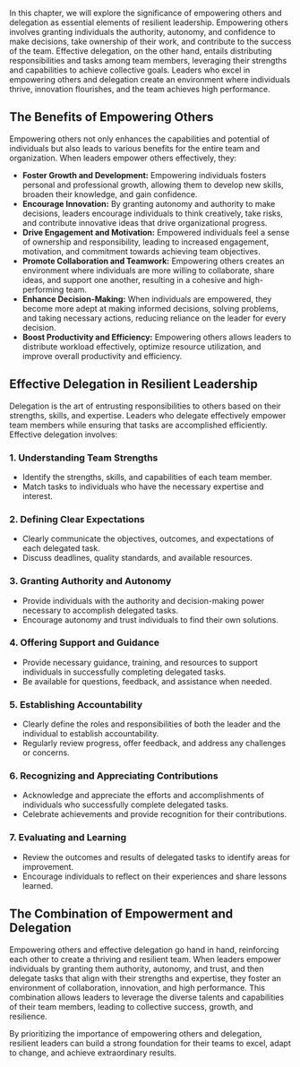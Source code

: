 
In this chapter, we will explore the significance of empowering others and delegation as essential elements of resilient leadership. Empowering others involves granting individuals the authority, autonomy, and confidence to make decisions, take ownership of their work, and contribute to the success of the team. Effective delegation, on the other hand, entails distributing responsibilities and tasks among team members, leveraging their strengths and capabilities to achieve collective goals. Leaders who excel in empowering others and delegation create an environment where individuals thrive, innovation flourishes, and the team achieves high performance.

**The Benefits of Empowering Others**
-------------------------------------

Empowering others not only enhances the capabilities and potential of individuals but also leads to various benefits for the entire team and organization. When leaders empower others effectively, they:

* **Foster Growth and Development:** Empowering individuals fosters personal and professional growth, allowing them to develop new skills, broaden their knowledge, and gain confidence.
* **Encourage Innovation:** By granting autonomy and authority to make decisions, leaders encourage individuals to think creatively, take risks, and contribute innovative ideas that drive organizational progress.
* **Drive Engagement and Motivation:** Empowered individuals feel a sense of ownership and responsibility, leading to increased engagement, motivation, and commitment towards achieving team objectives.
* **Promote Collaboration and Teamwork:** Empowering others creates an environment where individuals are more willing to collaborate, share ideas, and support one another, resulting in a cohesive and high-performing team.
* **Enhance Decision-Making:** When individuals are empowered, they become more adept at making informed decisions, solving problems, and taking necessary actions, reducing reliance on the leader for every decision.
* **Boost Productivity and Efficiency:** Empowering others allows leaders to distribute workload effectively, optimize resource utilization, and improve overall productivity and efficiency.

**Effective Delegation in Resilient Leadership**
------------------------------------------------

Delegation is the art of entrusting responsibilities to others based on their strengths, skills, and expertise. Leaders who delegate effectively empower team members while ensuring that tasks are accomplished efficiently. Effective delegation involves:

### 1. **Understanding Team Strengths**

* Identify the strengths, skills, and capabilities of each team member.
* Match tasks to individuals who have the necessary expertise and interest.

### 2. **Defining Clear Expectations**

* Clearly communicate the objectives, outcomes, and expectations of each delegated task.
* Discuss deadlines, quality standards, and available resources.

### 3. **Granting Authority and Autonomy**

* Provide individuals with the authority and decision-making power necessary to accomplish delegated tasks.
* Encourage autonomy and trust individuals to find their own solutions.

### 4. **Offering Support and Guidance**

* Provide necessary guidance, training, and resources to support individuals in successfully completing delegated tasks.
* Be available for questions, feedback, and assistance when needed.

### 5. **Establishing Accountability**

* Clearly define the roles and responsibilities of both the leader and the individual to establish accountability.
* Regularly review progress, offer feedback, and address any challenges or concerns.

### 6. **Recognizing and Appreciating Contributions**

* Acknowledge and appreciate the efforts and accomplishments of individuals who successfully complete delegated tasks.
* Celebrate achievements and provide recognition for their contributions.

### 7. **Evaluating and Learning**

* Review the outcomes and results of delegated tasks to identify areas for improvement.
* Encourage individuals to reflect on their experiences and share lessons learned.

**The Combination of Empowerment and Delegation**
-------------------------------------------------

Empowering others and effective delegation go hand in hand, reinforcing each other to create a thriving and resilient team. When leaders empower individuals by granting them authority, autonomy, and trust, and then delegate tasks that align with their strengths and expertise, they foster an environment of collaboration, innovation, and high performance. This combination allows leaders to leverage the diverse talents and capabilities of their team members, leading to collective success, growth, and resilience.

By prioritizing the importance of empowering others and delegation, resilient leaders can build a strong foundation for their teams to excel, adapt to change, and achieve extraordinary results.
